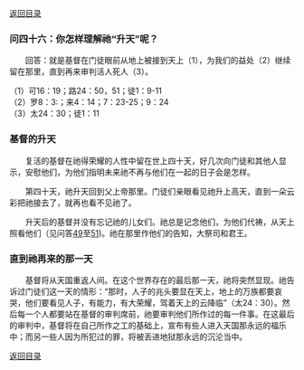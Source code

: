 [返回目录](000.md)

### 问四十六：你怎样理解祂“升天”呢？
<p>
　　回答：就是基督在门徒眼前从地上被接到天上（1），为我们的益处（2）继续留在那里，直到再来审判活人死人（3）。
</p>

（1）可16：19；路24：50，51；徒1：9-11<br/>
（2）罗8：3:；来4：14；7：23-25；9：24<br/>
（3）太24：30；徒1：11<br/>

### 基督的升天
<p>
　　复活的基督在祂得荣耀的人性中留在世上四十天，好几次向门徒和其他人显示，安慰他们，为他们指明未来祂不再与他们在一起的日子会是怎样。<br/>

&emsp;&emsp;第四十天，祂升天回到父上帝那里。门徒们亲眼看见祂升上高天，直到一朵云彩把祂接去了，就再也看不见祂了。<br/>

&emsp;&emsp;升天后的基督并没有忘记祂的儿女们。祂总是记念他们，为他们代祷，从天上照看他们（见问答[49](049.md)至[51](051.md))。祂在那里作他们的告知，大祭司和君王。<br/>

</p>

### 直到祂再来的那一天
<p>
　　基督将从天国重返人间。在这个世界存在的最后那一天，祂将突然显现。祂告诉过门徒们这一天的情形：“那时，人子的兆头要显在天上，地上的万族都要哀哭，他们要看见人子，有能力，有大荣耀，驾着天上的云降临”（太24：30）。然后每一个人都要站在基督的审判席前，祂要审判他们所作过的每一件事。在这最后的审判中，基督将在自己所作之工的基础上，宣布有些人进入天国那永远的福乐中；而另一些人因为所犯过的罪，将被丢进地狱那永远的沉沦当中。<br/>
</p>

[返回目录](000.md)